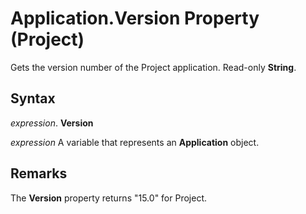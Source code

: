 
# Application.Version Property (Project)

Gets the version number of the Project application. Read-only  **String**.


## Syntax

 _expression_. **Version**

 _expression_ A variable that represents an **Application** object.


## Remarks

The  **Version** property returns "15.0" for Project.

